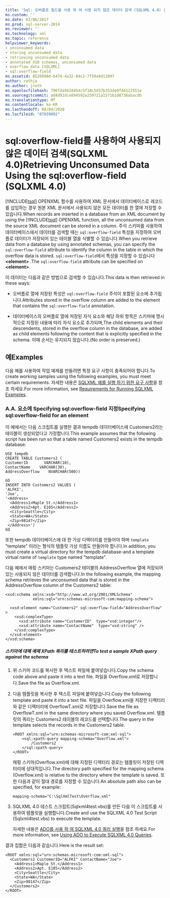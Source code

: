 ```yaml
---
title: 'Sql: 오버플로 필드를 사용 하 여 사용 되지 않은 데이터 검색 (SQLXML 4.0) | Microsoft Docs'
ms.custom: ''
ms.date: 03/06/2017
ms.prod: sql-server-2014
ms.reviewer: ''
ms.technology: xml
ms.topic: reference
helpviewer_keywords:
- unconsumed data
- storing unconsumed data
- retrieving unconsumed data
- annotated XSD schemas, unconsumed data
- overflow data [SQLXML]
- sql:overflow-field
ms.assetid: 8526998d-b47d-4a32-8dc2-7f50a8d11097
author: rothja
ms.author: jroth
ms.openlocfilehash: 796fda9428954c5f18c5d37b353de9fd4122551e
ms.sourcegitcommit: ad4d92dce894592a259721a1571b1d8736abacdb
ms.translationtype: MT
ms.contentlocale: ko-KR
ms.lasthandoff: 08/04/2020
ms.locfileid: "87659892"
---
```

# <a name="retrieving-unconsumed-data-using-the-sqloverflow-field-sqlxml-40"></a><span data-ttu-id="336ab-102">sql:overflow-field를 사용하여 사용되지 않은 데이터 검색(SQLXML 4.0)</span><span class="sxs-lookup"><span data-stu-id="336ab-102">Retrieving Unconsumed Data Using the sql:overflow-field (SQLXML 4.0)</span></span>
  <span data-ttu-id="336ab-103">[!INCLUDE[tsql](../../includes/tsql-md.md)] OPENXML 함수를 사용하여 XML 문서에서 데이터베이스로 레코드를 삽입하는 경우 원본 XML 문서에서 사용되지 않은 모든 데이터를 한 열에 저장할 수 있습니다.</span><span class="sxs-lookup"><span data-stu-id="336ab-103">When records are inserted in a database from an XML document by using the [!INCLUDE[tsql](../../includes/tsql-md.md)] OPENXML function, all the unconsumed data from the source XML document can be stored in a column.</span></span> <span data-ttu-id="336ab-104">주석 스키마를 사용하여 데이터베이스에서 데이터를 검색할 때는 `sql:overflow-field` 특성을 지정하여 오버플로 데이터가 저장되어 있는 테이블 열을 식별할 수 있습니다.</span><span class="sxs-lookup"><span data-stu-id="336ab-104">When you retrieve data from a database by using annotated schemas, you can specify the `sql:overflow-field` attribute to identify the column in the table in which the overflow data is stored.</span></span> <span data-ttu-id="336ab-105">`sql:overflow-field`에서 특성을 지정할 수 있습니다 **\<element>** .</span><span class="sxs-lookup"><span data-stu-id="336ab-105">The `sql:overflow-field` attribute can be specified on **\<element>**.</span></span>  
  
 <span data-ttu-id="336ab-106">이 데이터는 다음과 같은 방법으로 검색할 수 있습니다.</span><span class="sxs-lookup"><span data-stu-id="336ab-106">This data is then retrieved in these ways:</span></span>  
  
-   <span data-ttu-id="336ab-107">오버플로 열에 저장된 특성은 `sql:overflow-field` 주석이 포함된 요소에 추가됩니다.</span><span class="sxs-lookup"><span data-stu-id="336ab-107">Attributes stored in the overflow column are added to the element that contains the `sql:overflow-field` annotation.</span></span>  
  
-   <span data-ttu-id="336ab-108">데이터베이스의 오버플로 열에 저장된 자식 요소와 해당 하위 항목은 스키마에 명시적으로 지정된 내용에 따라 자식 요소로 추가되며,</span><span class="sxs-lookup"><span data-stu-id="336ab-108">The child elements and their descendents, stored in the overflow column in the database, are added as child elements following the content that is explicitly specified in the schema.</span></span> <span data-ttu-id="336ab-109">이때 순서는 유지되지 않습니다.</span><span class="sxs-lookup"><span data-stu-id="336ab-109">(No order is preserved.)</span></span>  
  
## <a name="examples"></a><span data-ttu-id="336ab-110">예</span><span class="sxs-lookup"><span data-stu-id="336ab-110">Examples</span></span>  
 <span data-ttu-id="336ab-111">다음 예를 사용하여 작업 예제를 만들려면 특정 요구 사항이 충족되어야 합니다.</span><span class="sxs-lookup"><span data-stu-id="336ab-111">To create working samples using the following examples, you must meet certain requirements.</span></span> <span data-ttu-id="336ab-112">자세한 내용은 [SQLXML 예를 실행 하기 위한 요구 사항](../sqlxml/requirements-for-running-sqlxml-examples.md)을 참조 하세요.</span><span class="sxs-lookup"><span data-stu-id="336ab-112">For more information, see [Requirements for Running SQLXML Examples](../sqlxml/requirements-for-running-sqlxml-examples.md).</span></span>  
  
### <a name="a-specifying-sqloverflow-field-for-an-element"></a><span data-ttu-id="336ab-113">A.</span><span class="sxs-lookup"><span data-stu-id="336ab-113">A.</span></span> <span data-ttu-id="336ab-114">요소에 Specifying sql:overflow-field 지정</span><span class="sxs-lookup"><span data-stu-id="336ab-114">Specifying sql:overflow-field for an element</span></span>  
 <span data-ttu-id="336ab-115">이 예에서는 다음 스크립트를 실행한 결과 tempdb 데이터베이스에 Customers2라는 테이블이 생성되었다고 가정합니다.</span><span class="sxs-lookup"><span data-stu-id="336ab-115">This example assumes that the following script has been run so that a table named Customers2 exists in the tempdb database:</span></span>  
  
```  
USE tempdb  
CREATE TABLE Customers2 (  
CustomerID       VARCHAR(10),   
ContactName    VARCHAR(30),   
AddressOverflow    NVARCHAR(500))  
  
GO  
INSERT INTO Customers2 VALUES (  
'ALFKI',   
'Joe',  
'<Address>  
  <Address1>Maple St.</Address1>  
  <Address2>Apt. E105</Address2>  
  <City>Seattle</City>  
  <State>WA</State>  
  <Zip>98147</Zip>  
 </Address>')  
GO  
```  
  
 <span data-ttu-id="336ab-116">또한 tempdb 데이터베이스에 대 한 가상 디렉터리를 만들어야 하며 `template` "template" 이라는 형식의 템플릿 가상 이름도 만들어야 합니다.</span><span class="sxs-lookup"><span data-stu-id="336ab-116">In addition, you must create a virtual directory for the tempdb database-and a template virtual name of `template` type named "template".</span></span>  
  
 <span data-ttu-id="336ab-117">다음 예에서 매핑 스키마는 Customers2 테이블의 AddressOverflow 열에 저장되어 있는 사용되지 않은 데이터를 검색합니다.</span><span class="sxs-lookup"><span data-stu-id="336ab-117">In the following example, the mapping schema retrieves the unconsumed data that is stored in the AddressOverflow column of the Customers2 table:</span></span>  
  
```  
<xsd:schema xmlns:xsd="http://www.w3.org/2001/XMLSchema"  
            xmlns:sql="urn:schemas-microsoft-com:mapping-schema">  
  
  <xsd:element name="Customers2" sql:overflow-field="AddressOverflow" >  
    <xsd:complexType>  
      <xsd:attribute name="CustomerID"  type="xsd:integer"/>  
      <xsd:attribute name="ContactName"  type="xsd:string" />  
    </xsd:complexType>  
  </xsd:element>  
</xsd:schema>  
```  
  
##### <a name="to-test-a-sample-xpath-query-against-the-schema"></a><span data-ttu-id="336ab-118">스키마에 대해 예제 XPath 쿼리를 테스트하려면</span><span class="sxs-lookup"><span data-stu-id="336ab-118">To test a sample XPath query against the schema</span></span>  
  
1.  <span data-ttu-id="336ab-119">위 스키마 코드를 복사한 후 텍스트 파일에 붙여넣습니다.</span><span class="sxs-lookup"><span data-stu-id="336ab-119">Copy the schema code above and paste it into a text file.</span></span> <span data-ttu-id="336ab-120">파일을 Overflow.xml로 저장합니다.</span><span class="sxs-lookup"><span data-stu-id="336ab-120">Save the file as Overflow.xml.</span></span>  
  
2.  <span data-ttu-id="336ab-121">다음 템플릿을 복사한 후 텍스트 파일에 붙여넣습니다.</span><span class="sxs-lookup"><span data-stu-id="336ab-121">Copy the following template and paste it into a text file.</span></span> <span data-ttu-id="336ab-122">파일을 Overflow.xml을 저장한 디렉터리와 같은 디렉터리에 OverflowT.xml로 저장합니다.</span><span class="sxs-lookup"><span data-stu-id="336ab-122">Save the file as OverflowT.xml in the same directory where you saved Overflow.xml.</span></span> <span data-ttu-id="336ab-123">템플릿의 쿼리는 Customers2 테이블의 레코드를 선택합니다.</span><span class="sxs-lookup"><span data-stu-id="336ab-123">The query in the template selects the records in the Customers2 table.</span></span>  
  
    ```  
    <ROOT xmlns:sql="urn:schemas-microsoft-com:xml-sql">  
        <sql:xpath-query mapping-schema="Overflow.xml">  
            /Customers2  
        </sql:xpath-query>  
    </ROOT>  
    ```  
  
     <span data-ttu-id="336ab-124">매핑 스키마(Overflow.xml)에 대해 지정된 디렉터리 경로는 템플릿이 저장된 디렉터리에 상대적입니다.</span><span class="sxs-lookup"><span data-stu-id="336ab-124">The directory path specified for the mapping schema (Overflow.xml) is relative to the directory where the template is saved.</span></span> <span data-ttu-id="336ab-125">또한 다음과 같이 절대 경로를 지정할 수 있습니다.</span><span class="sxs-lookup"><span data-stu-id="336ab-125">An absolute path also can be specified, for example:</span></span>  
  
    ```  
    mapping-schema="C:\SqlXmlTest\Overflow.xml"  
    ```  
  
3.  <span data-ttu-id="336ab-126">SQLXML 4.0 테스트 스크립트(Sqlxml4test.vbs)를 만든 다음 이 스크립트를 사용하여 템플릿을 실행합니다.</span><span class="sxs-lookup"><span data-stu-id="336ab-126">Create and use the SQLXML 4.0 Test Script (Sqlxml4test.vbs) to execute the template.</span></span>  
  
     <span data-ttu-id="336ab-127">자세한 내용은 [ADO를 사용 하 여 SQLXML 4.0 쿼리 실행](../sqlxml/using-ado-to-execute-sqlxml-4-0-queries.md)을 참조 하세요.</span><span class="sxs-lookup"><span data-stu-id="336ab-127">For more information, see [Using ADO to Execute SQLXML 4.0 Queries](../sqlxml/using-ado-to-execute-sqlxml-4-0-queries.md).</span></span>  
  
 <span data-ttu-id="336ab-128">결과 집합은 다음과 같습니다.</span><span class="sxs-lookup"><span data-stu-id="336ab-128">Here is the result set:</span></span>  
  
```  
<ROOT xmlns:sql="urn:schemas-microsoft-com:xml-sql">  
  <Customers2 CustomerID="ALFKI" ContactName="Joe">  
    <Address1>Maple St.</Address1>   
    <Address2>Apt. E105</Address2>   
    <City>Seattle</City>   
    <State>WA</State>   
    <Zip>98147</Zip>   
  </Customers2>  
</ROOT>  
```  
  
  

